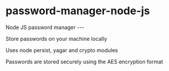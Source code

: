 # password-manager-node-js

Node JS password manager ---

Store passwords on your machine locally

Uses node persist, yagar and crypto modules

Passwords are stored securely using the AES encryption format
